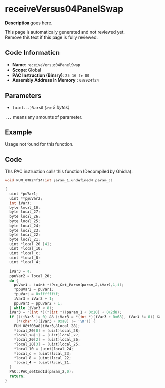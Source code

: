 # receiveVersus04PanelSwap

**Description** goes here.

This page is automatically generated and not reviewed yet.<br>Remove this text if this page is fully reviewed.

## Code Information

- **Name**: `receiveVersus04PanelSwap`
- **Scope**: Global
- **PAC Instruction (Binary)**: `25 16 fe 00`
- **Assembly Address in Memory** : `0x8924f24`

## Parameters

- `(uint...)Vars0` *(>= 8 bytes)*

`...` means any amounts of parameter.

## Example

Usage not found for this function.

## Code

Ths PAC instruction calls this function (Decompiled by Ghidra):

```c
void FUN_08924f24(int param_1,undefined4 param_2)

{
  uint *puVar1;
  uint **ppuVar2;
  int iVar3;
  byte local_28;
  byte local_27;
  byte local_26;
  byte local_25;
  byte local_24;
  byte local_23;
  byte local_22;
  byte local_21;
  uint *local_20 [4];
  uint *local_10;
  uint *local_c;
  uint *local_8;
  uint *local_4;
  
  iVar3 = 0;
  ppuVar2 = local_20;
  do {
    puVar1 = (uint *)Pac_Get_Param(param_2,iVar3,1,4);
    *ppuVar2 = puVar1;
    *puVar1 = 0xffffffff;
    iVar3 = iVar3 + 1;
    ppuVar2 = ppuVar2 + 1;
  } while (iVar3 < 8);
  iVar3 = *(int *)(*(int *)(param_1 + 0x10) + 0x2d8);
  if (((iVar3 != 0) && (iVar3 = *(int *)(iVar3 + 0x68), iVar3 != 0)) &&
     (*(char *)(iVar3 + 0xa8) != '\0')) {
    FUN_089f03a8(iVar3,&local_28);
    *local_20[0] = (uint)local_28;
    *local_20[1] = (uint)local_27;
    *local_20[2] = (uint)local_26;
    *local_20[3] = (uint)local_25;
    *local_10 = (uint)local_24;
    *local_c = (uint)local_23;
    *local_8 = (uint)local_22;
    *local_4 = (uint)local_21;
  }
  PAC::PAC_setCmdId(param_2,0);
  return;
}
```

